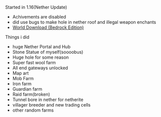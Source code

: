 Started in 1.16(Nether Update)
 - Achivements are disabled
 - did use bugs to make hole in nether roof and illegal weapon enchants
 - [World Download (Bedrock Edition)](https://8bhto6brll.ufs.sh/f/rdzFDZhyT0MKKFmc3lsskUQfp0IEM1tbxzO2dwXCTiLPHyaj)

Things i did
 - huge Nether Portal and Hub
 - Stone Statue of myself(soooobus)
 - Huge hole for some reason
 - Super fast wool farm
 - All end gateways unlocked
 - Map art
 - Mob Farm
 - Iron farm
 - Guardian farm
 - Raid farm(broken)
 - Tunnel bore in nether for netherite
 - villager breeder and new trading cells
 - other random farms
